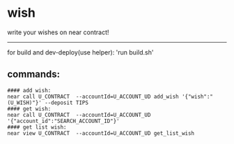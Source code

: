 # wish


write your wishes on near contract!
_____
  for build and dev-deploy(use helper):
 'run build.sh'
 ## commands:
 ```
 #### add wish:
 near call U_CONTRACT  --accountId=U_ACCOUNT_UD add_wish '{"wish":"(U_WISH)"}' --deposit TIPS
 #### get wish:
 near call U_CONTRACT  --accountId=U_ACCOUNT_UD '{"account_id":"SEARCH_ACCOUNT_ID"}' 
 #### get list wish: 
 near view U_CONTRACT  --accountId=U_ACCOUNT_UD get_list_wish 
 ```
 
 

